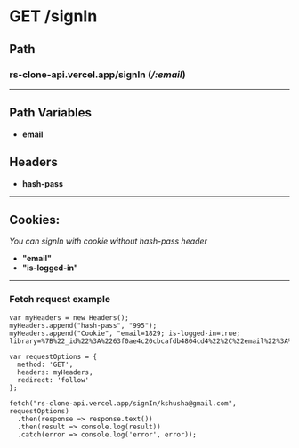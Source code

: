# GET /signIn
## Path
### rs-clone-api.vercel.app/signIn **(*/:email*)**
***
## Path Variables
- **email**
## Headers
- **hash-pass**
***
## Cookies:
*You can signIn with cookie without hash-pass header*
* **"email"**
* **"is-logged-in"**
***
### Fetch request example
```
var myHeaders = new Headers();
myHeaders.append("hash-pass", "995");
myHeaders.append("Cookie", "email=1829; is-logged-in=true; library=%7B%22_id%22%3A%2263f0ae4c20cbcafdb4804cd4%22%2C%22email%22%3A%22kshusha%40gmail.com%22%2C%22likedPodcasts%22%3A%5B%5D%2C%22subscribedPodcasts%22%3A%5B%5D%7D");

var requestOptions = {
  method: 'GET',
  headers: myHeaders,
  redirect: 'follow'
};

fetch("rs-clone-api.vercel.app/signIn/kshusha@gmail.com", requestOptions)
  .then(response => response.text())
  .then(result => console.log(result))
  .catch(error => console.log('error', error));